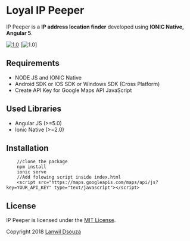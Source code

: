 # Loyal IP Peeper

IP Peeper is a **IP address location finder** developed using **IONIC Native, Angular 5**.

[![1.0](https://img.shields.io/packagist/v/intervention/image.svg)](https://github.com/lanwilds/ip-peeper)
[![1.0]()]

## Requirements

- NODE JS and IONIC Native
- Android SDK or IOS SDK or Windows SDK (Cross Platform)
- Create API Key for Google Maps API JavaScript 

##  Used Libraries

- Angular JS (>=5.0)
- Ionic Native (>=2.0)


## Installation

```
    //clone the package
    npm install
    ionic serve
    //Add folowing script inside index.html
    <script src="https://maps.googleapis.com/maps/api/js?key=YOUR_API_KEY" type="text/javascript"></script>

```



## License

IP Peeper is licensed under the [MIT License](http://opensource.org/licenses/MIT).

Copyright 2018 [Lanwil Dsouza](http://lanwildsouza.tk/)
